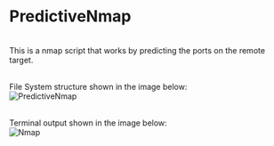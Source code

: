 # PredictiveNmap

<br>This is a nmap script that works by predicting the ports on the remote target.</br>

<br>File System structure shown in the image below:</br>
![PredictiveNmap](https://github.com/user-attachments/assets/5de35d71-e5df-4a41-b2c1-91c751bb3105)

<br>Terminal output shown in the image below:</br>
![Nmap](https://github.com/user-attachments/assets/ee927cff-ba72-4997-8a07-7b7ef8db5425)
